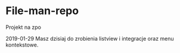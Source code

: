 # File-man-repo
Projekt na zpo 

2019-01-29
Masz dzisiaj do zrobienia listview i integracje oraz menu kontekstowe.
